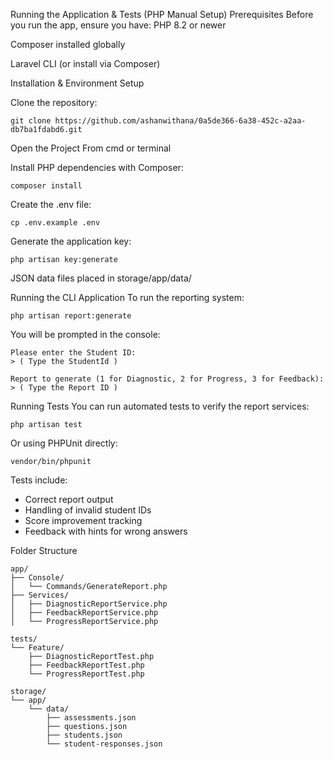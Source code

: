 Running the Application & Tests (PHP Manual Setup)
Prerequisites
Before you run the app, ensure you have:
PHP 8.2 or newer


Composer installed globally

Laravel CLI (or install via Composer)

Installation & Environment Setup

Clone the repository:
```
git clone https://github.com/ashanwithana/0a5de366-6a38-452c-a2aa-db7ba1fdabd6.git
```

Open the Project From cmd or terminal

Install PHP dependencies with Composer:

```
composer install
```

Create the .env file:

```
cp .env.example .env
```

Generate the application key:

```
php artisan key:generate
```

JSON data files placed in storage/app/data/

Running the CLI Application
To run the reporting system:
```
php artisan report:generate
```

You will be prompted in the console:
```
Please enter the Student ID:
> ( Type the StudentId )
```
```
Report to generate (1 for Diagnostic, 2 for Progress, 3 for Feedback):
> ( Type the Report ID )
```

Running Tests
You can run automated tests to verify the report services:
```
php artisan test
```
Or using PHPUnit directly:
```
vendor/bin/phpunit
```

Tests include:
- Correct report output
- Handling of invalid student IDs
- Score improvement tracking
- Feedback with hints for wrong answers

Folder Structure 
```
app/
├── Console/
│   └── Commands/GenerateReport.php
├── Services/
│   ├── DiagnosticReportService.php
│   ├── FeedbackReportService.php
│   └── ProgressReportService.php

tests/
└── Feature/
    ├── DiagnosticReportTest.php
    ├── FeedbackReportTest.php
    └── ProgressReportTest.php

storage/
└── app/
    └── data/
        ├── assessments.json
        ├── questions.json
        ├── students.json
        └── student-responses.json

```
